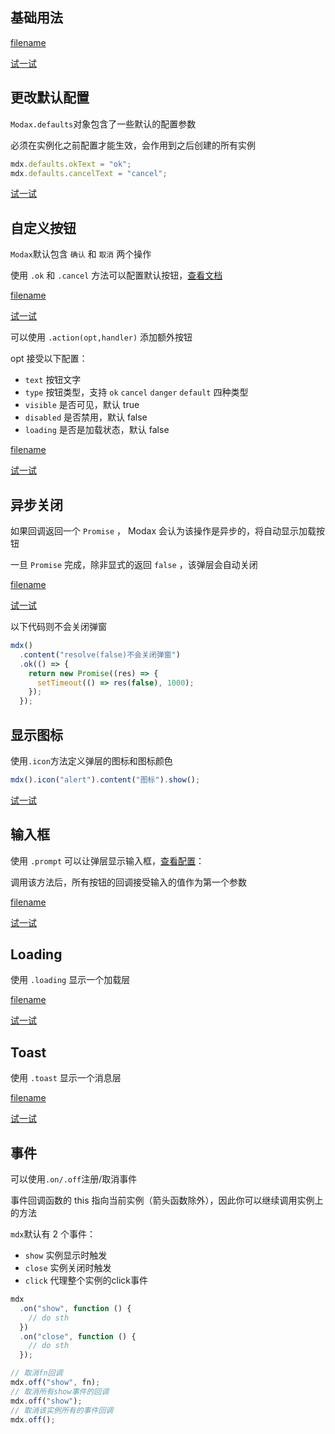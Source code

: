 ## 基础用法

[filename](./js/demo.js ':include :type=code :fragment=basic-use')

<a href='javascript:; ' id='basic-use'>试一试</a>

## 更改默认配置

`Modax.defaults`对象包含了一些默认的配置参数

必须在实例化之前配置才能生效，会作用到之后创建的所有实例

```js
mdx.defaults.okText = "ok";
mdx.defaults.cancelText = "cancel";
```

<a href='javascript:; ' id='change-default'>试一试</a>

## 自定义按钮

`Modax`默认包含 `确认` 和 `取消` 两个操作

使用 `.ok` 和 `.cancel` 方法可以配置默认按钮，[查看文档](api.md#oktext-stringfunctionboolean-cb-function)

[filename](./js/demo.js ':include :type=code :fragment=default-action')

<a href='javascript:; ' id='default-action'>试一试</a>

可以使用 `.action(opt,handler)` 添加额外按钮

opt 接受以下配置：

- `text` 按钮文字
- `type` 按钮类型，支持 `ok` `cancel` `danger` `default` 四种类型
- `visible` 是否可见，默认 true
- `disabled` 是否禁用，默认 false
- `loading` 是否是加载状态，默认 false

[filename](./js/demo.js ':include :type=code :fragment=custom-action')

<a href='javascript:;' id='custom-action'>试一试</a>

## 异步关闭

如果回调返回一个 `Promise` ， Modax 会认为该操作是异步的，将自动显示加载按钮

一旦 `Promise` 完成，除非显式的返回 `false` ，该弹层会自动关闭

[filename](./js/demo.js ':include :type=code :fragment=async-close')

<a href='javascript:; ' id='async-close'>试一试</a>


以下代码则不会关闭弹窗

```js
mdx()
  .content("resolve(false)不会关闭弹窗")
  .ok(() => {
    return new Promise((res) => {
      setTimeout(() => res(false), 1000);
    });
  });
```


## 显示图标

使用`.icon`方法定义弹层的图标和图标颜色

```js
mdx().icon("alert").content("图标").show();
```

<a href='javascript:; ' onclick="mdx().icon('alert').content('图标').show()">试一试</a>

## 输入框

使用 `.prompt` 可以让弹层显示输入框，[查看配置](api?id=actionopt-object)：

调用该方法后，所有按钮的回调接受输入的值作为第一个参数

[filename](./js/demo.js ':include :type=code :fragment=prompt')

<a href='javascript:; ' id='prompt'>试一试</a>

## Loading

使用 `.loading` 显示一个加载层

[filename](./js/demo.js ':include :type=code :fragment=loading')


<a href='javascript:; ' id='loading'>试一试</a>

## Toast

使用 `.toast` 显示一个消息层

[filename](./js/demo.js ':include :type=code :fragment=toast')



<a href='javascript:; ' id='toast'>试一试</a>

## 事件

可以使用`.on/.off`注册/取消事件

事件回调函数的 this 指向当前实例（箭头函数除外），因此你可以继续调用实例上的方法

`mdx`默认有 2 个事件：

- `show` 实例显示时触发
- `close` 实例关闭时触发
- `click` 代理整个实例的click事件

```js
mdx
  .on("show", function () {
    // do sth
  })
  .on("close", function () {
    // do sth
  });

// 取消fn回调
mdx.off("show", fn);
// 取消所有show事件的回调
mdx.off("show");
// 取消该实例所有的事件回调
mdx.off();
```
